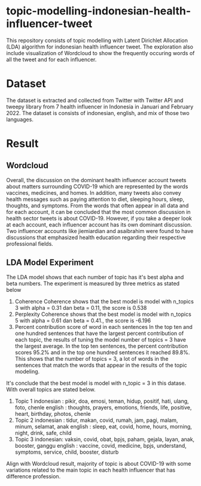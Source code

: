 # topic-modelling-indonesian-health-influencer-tweet

This repository consists of topic modelling with Latent Dirichlet Allocation (LDA) algorithm for indonesian health influencer tweet. The exploration also include visualization of Wordcloud to show the frequently occuring words of all the tweet and for each influencer.

# Dataset
The dataset is extracted and collected from Twitter with Twitter API and tweepy library from 7 health influencer in Indonesia in Januari and February 2022. The dataset is consists of indonesian, english,  and mix of those two languages.

# Result
## Wordcloud
Overall, the discussion on the dominant health influencer account tweets about matters surrounding COVID-19 which are represented by the words vaccines, medicines, and homes. In addition, many tweets also convey health messages such as paying attention to diet, sleeping hours, sleep, thoughts, and symptoms. 
From the words that often appear in all data and for each account, it can be concluded that the most common discussion in health sector tweets is about COVID-19.
However, if you take a deeper look at each account, each influencer account has its own dominant discussion. Two influencer accounts like jiemiardian and
asaibrahim were found to have discussions that emphasized health education regarding their respective professional fields.

## LDA Model Experiment
The LDA model shows that each number of topic has it's best alpha and beta numbers. The experiment is measured by three metrics as stated below
1. Coherence
Coherence shows that the best model is model with n_topics 3 with alpha = 0.31 dan beta = 0.11, the score is 0.538
2. Perplexity
Coherence shows that the best model is model with n_topics 5 with alpha = 0.61 dan beta = 0.41., the score is -6.196
3. Percent contribution score of word in each sentences
In the top ten and one hundred sentences that have the largest percent contribution of each topic, the results of tuning the model number of topics = 3 have the largest average. In the top ten sentences, the percent contribution scores 95.2% and in the top one hundred sentences it reached 89.8%. This shows that the number of topics = 3, a lot of words in the sentences that match the words that appear in the results of the topic modeling.

It's conclude that the best model is model with n_topic = 3 in this datase. With overall topics are stated below.
1. Topic 1
indonesian : pikir, doa, emosi, teman, hidup, positif, hati, ulang, foto, chenle
english : thoughts, prayers, emotions, friends, life, positive, heart, birthday, photos, chenle
2. Topic 2
indonesian : tidur, makan, covid, rumah, jam, pagi, malam, minum, selamat, anak
english : sleep, eat, covid, home, hours, morning, night, drink, safe, child
3. Topic 3
indonesian: vaksin, covid, obat, bpjs, paham, gejala, layan, anak, booster, ganggu
english : vaccine, covid, medicine, bpjs, understand, symptoms, service, child, booster, disturb

Align with Wordcloud result, majority of topic is about COVID-19 with some variations related to the main topic in each health influencer that has difference profession.


